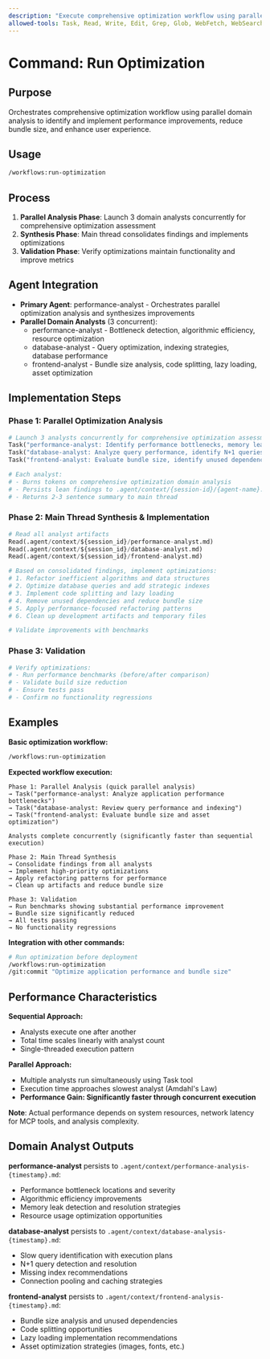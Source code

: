 ```yaml
---
description: "Execute comprehensive optimization workflow using parallel domain analysis to improve performance, reduce bundle size, and enhance user experience"
allowed-tools: Task, Read, Write, Edit, Grep, Glob, WebFetch, WebSearch
---
```


# Command: Run Optimization

## Purpose

Orchestrates comprehensive optimization workflow using parallel domain analysis to identify and implement performance improvements,
reduce bundle size, and enhance user experience.

## Usage

```bash
/workflows:run-optimization
```

## Process

1. **Parallel Analysis Phase**: Launch 3 domain analysts concurrently for comprehensive optimization assessment
2. **Synthesis Phase**: Main thread consolidates findings and implements optimizations
3. **Validation Phase**: Verify optimizations maintain functionality and improve metrics

## Agent Integration

- **Primary Agent**: performance-analyst - Orchestrates parallel optimization analysis and synthesizes improvements
- **Parallel Domain Analysts** (3 concurrent):
  - performance-analyst - Bottleneck detection, algorithmic efficiency, resource optimization
  - database-analyst - Query optimization, indexing strategies, database performance
  - frontend-analyst - Bundle size analysis, code splitting, lazy loading, asset optimization

## Implementation Steps

### Phase 1: Parallel Optimization Analysis

```python
# Launch 3 analysts concurrently for comprehensive optimization assessment
Task("performance-analyst: Identify performance bottlenecks, memory leaks, algorithmic inefficiencies, and optimization opportunities across the application")
Task("database-analyst: Analyze query performance, identify N+1 queries, review indexing strategies, and assess database connection pooling")
Task("frontend-analyst: Evaluate bundle size, identify unused dependencies, assess code splitting opportunities, and review asset optimization")

# Each analyst:
# - Burns tokens on comprehensive optimization domain analysis
# - Persists lean findings to .agent/context/{session-id}/{agent-name}.md
# - Returns 2-3 sentence summary to main thread
```

### Phase 2: Main Thread Synthesis & Implementation

```python
# Read all analyst artifacts
Read(.agent/context/${session_id}/performance-analyst.md)
Read(.agent/context/${session_id}/database-analyst.md)
Read(.agent/context/${session_id}/frontend-analyst.md)

# Based on consolidated findings, implement optimizations:
# 1. Refactor inefficient algorithms and data structures
# 2. Optimize database queries and add strategic indexes
# 3. Implement code splitting and lazy loading
# 4. Remove unused dependencies and reduce bundle size
# 5. Apply performance-focused refactoring patterns
# 6. Clean up development artifacts and temporary files

# Validate improvements with benchmarks
```

### Phase 3: Validation

```python
# Verify optimizations:
# - Run performance benchmarks (before/after comparison)
# - Validate build size reduction
# - Ensure tests pass
# - Confirm no functionality regressions
```

## Examples

**Basic optimization workflow:**

```bash
/workflows:run-optimization
```

**Expected workflow execution:**

```text
Phase 1: Parallel Analysis (quick parallel analysis)
→ Task("performance-analyst: Analyze application performance bottlenecks")
→ Task("database-analyst: Review query performance and indexing")
→ Task("frontend-analyst: Evaluate bundle size and asset optimization")

Analysts complete concurrently (significantly faster than sequential execution)

Phase 2: Main Thread Synthesis
→ Consolidate findings from all analysts
→ Implement high-priority optimizations
→ Apply refactoring patterns for performance
→ Clean up artifacts and reduce bundle size

Phase 3: Validation
→ Run benchmarks showing substantial performance improvement
→ Bundle size significantly reduced
→ All tests passing
→ No functionality regressions
```

**Integration with other commands:**

```bash
# Run optimization before deployment
/workflows:run-optimization
/git:commit "Optimize application performance and bundle size"
```

## Performance Characteristics

**Sequential Approach:**

- Analysts execute one after another
- Total time scales linearly with analyst count
- Single-threaded execution pattern

**Parallel Approach:**

- Multiple analysts run simultaneously using Task tool
- Execution time approaches slowest analyst (Amdahl's Law)
- **Performance Gain: Significantly faster through concurrent execution**

**Note**: Actual performance depends on system resources, network latency for MCP tools, and analysis complexity.

## Domain Analyst Outputs

**performance-analyst** persists to `.agent/context/performance-analysis-{timestamp}.md`:

- Performance bottleneck locations and severity
- Algorithmic efficiency improvements
- Memory leak detection and resolution strategies
- Resource usage optimization opportunities

**database-analyst** persists to `.agent/context/database-analysis-{timestamp}.md`:

- Slow query identification with execution plans
- N+1 query detection and resolution
- Missing index recommendations
- Connection pooling and caching strategies

**frontend-analyst** persists to `.agent/context/frontend-analysis-{timestamp}.md`:

- Bundle size analysis and unused dependencies
- Code splitting opportunities
- Lazy loading implementation recommendations
- Asset optimization strategies (images, fonts, etc.)

